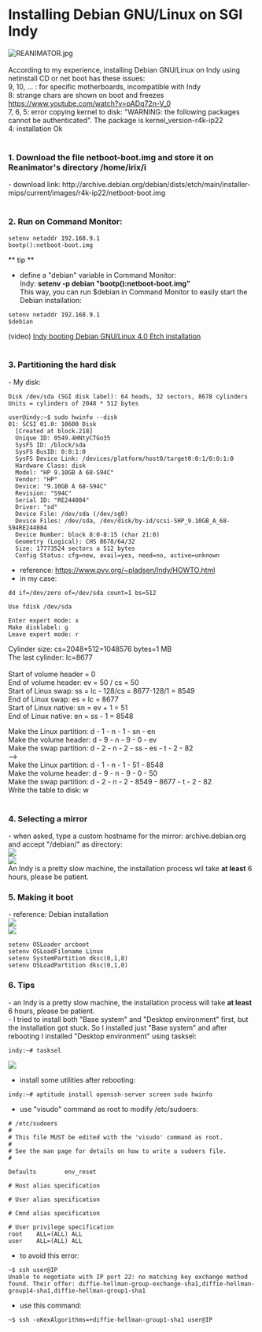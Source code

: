 # Installing Debian GNU/Linux on SGI Indy
<img alt="REANIMATOR.jpg" src="REANIMATOR.jpg" align="middle"><br>
<br>
According to my experience, installing Debian GNU/Linux on Indy using netinstall CD or net boot has these issues:<br>
9, 10, ... : for specific motherboards, incompatible with Indy<br>
8: strange chars are shown on boot and freezes https://www.youtube.com/watch?v=pADq72n-V_0<br>
7, 6, 5: error copying kernel to disk: "WARNING: the following packages cannot be authenticated". The package is kernel_version-r4k-ip22<br>
4: installation Ok<br>
<br>
<h3>1. Download the file netboot-boot.img and store it on Reanimator's directory /home/irix/i</h3>
- download link: http://archive.debian.org/debian/dists/etch/main/installer-mips/current/images/r4k-ip22/netboot-boot.img<br>
<br>
<h3>2. Run on Command Monitor:</h3>

```
setenv netaddr 192.168.9.1
bootp():netboot-boot.img
```
** tip **<br>
- define a "debian" variable in Command Monitor:<br>
Indy: <b>setenv -p debian "bootp():netboot-boot.img"</b><br>
This way, you can run $debian in Command Monitor to easily start the Debian installation:<br>

```
setenv netaddr 192.168.9.1
$debian
```
(video) <a href=https://youtu.be/g21rlFwnXjY target="_blank">Indy booting Debian GNU/Linux 4.0 Etch installation</a><br>
<br>
<h3>3. Partitioning the hard disk</h3>
- My disk:

```
Disk /dev/sda (SGI disk label): 64 heads, 32 sectors, 8678 cylinders
Units = cylinders of 2048 * 512 bytes
```

```
user@indy:~$ sudo hwinfo --disk
01: SCSI 01.0: 10600 Disk                                       
  [Created at block.218]
  Unique ID: 0549.4HNtyCTGo35
  SysFS ID: /block/sda
  SysFS BusID: 0:0:1:0
  SysFS Device Link: /devices/platform/host0/target0:0:1/0:0:1:0
  Hardware Class: disk
  Model: "HP 9.10GB A 68-S94C"
  Vendor: "HP"
  Device: "9.10GB A 68-S94C"
  Revision: "S94C"
  Serial ID: "RE244084"
  Driver: "sd"
  Device File: /dev/sda (/dev/sg0)
  Device Files: /dev/sda, /dev/disk/by-id/scsi-SHP_9.10GB_A_68-S94RE244084
  Device Number: block 8:0-8:15 (char 21:0)
  Geometry (Logical): CHS 8678/64/32
  Size: 17773524 sectors a 512 bytes
  Config Status: cfg=new, avail=yes, need=no, active=unknown
``` 
- reference: https://www.pvv.org/~pladsen/Indy/HOWTO.html<br>
- in my case:

```
dd if=/dev/zero of=/dev/sda count=1 bs=512
```
```
Use fdisk /dev/sda

Enter expert mode: x
Make disklabel: g
Leave expert mode: r
```
Cylinder size: cs=2048*512=1048576 bytes=1 MB<br>
The last cylinder: lc=8677<br>
<br>
Start of 	volume header = 0<br>
End of	volume header:	ev	= 50 / cs = 50<br>
Start of	Linux swap:	ss 	= lc - 128/cs = 8677-128/1 = 8549<br>
End of	Linux swap:	es	= lc = 8677<br>
Start of	Linux native:	sn	= ev + 1 = 51<br>
End of	Linux native:	en	= ss - 1 = 8548<br>

Make the Linux partition: d - 1 - n - 1 - sn - en<br>
Make the volume header: d - 9 - n - 9 - 0 - ev<br>
Make the swap partition: d - 2 - n - 2 - ss - es - t - 2 - 82<br>
--><br>
Make the Linux partition: d - 1 - n - 1 - 51 - 8548<br>
Make the volume header: d - 9 - n - 9 - 0 - 50<br>
Make the swap partition: d - 2 - n - 2 - 8549 - 8677 - t - 2 - 82<br>
Write the table to disk: w<br>
<br>
<h3>4. Selecting a mirror</h3>
- when asked, type a custom hostname for the mirror: archive.debian.org and accept "/debian/" as directory:<br>
<img src="Debian_mirror_hostname.jpg" align="middle"><br>
<img src="Debian_mirror_directory.jpg" align="middle"><br>
An Indy is a pretty slow machine, the installation process wil take <b>at least</b> 6 hours, please be patient.
<br>
<h3>5. Making it boot</h3>
- reference: Debian installation<br>
<img src="Debian_arcboot.jpg" align="middle"><br>
<img src="Debian_command_monitor.jpg" align="middle"><br>

```
setenv OSLoader arcboot
setenv OSLoadFilename Linux
setenv SystemPartition dksc(0,1,8)
setenv OSLoadPartition dksc(0,1,0)
```
<h3>6. Tips</h3>
- an Indy is a pretty slow machine, the installation process will take <b>at least</b> 6 hours, please be patient.<br>
- I tried to install both "Base system" and "Desktop environment" first, but the installation got stuck. So I installed just "Base system" and after rebooting I installed "Desktop environment" using tasksel:

```
indy:~# tasksel
```
<img src="Debian_tasksel.png" align="middle"><br>
- install some utilities after rebooting:<br>

```
indy:~# aptitude install openssh-server screen sudo hwinfo
```
- use "visudo" command as root to modify /etc/sudoers:

```
# /etc/sudoers
#
# This file MUST be edited with the 'visudo' command as root.
#
# See the man page for details on how to write a sudoers file.
#

Defaults        env_reset

# Host alias specification

# User alias specification

# Cmnd alias specification

# User privilege specification
root    ALL=(ALL) ALL
user    ALL=(ALL) ALL
```
- to avoid this error:

```
~$ ssh user@IP
Unable to negotiate with IP port 22: no matching key exchange method found. Their offer: diffie-hellman-group-exchange-sha1,diffie-hellman-group14-sha1,diffie-hellman-group1-sha1
```
- use this command:

```
~$ ssh -oKexAlgorithms=+diffie-hellman-group1-sha1 user@IP
```
